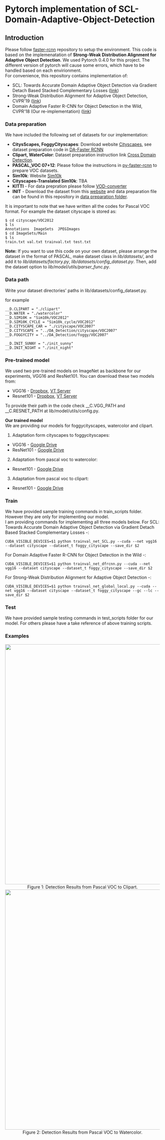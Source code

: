 # Pytorch implementation of SCL-Domain-Adaptive-Object-Detection
## Introduction 
Please follow [faster-rcnn](https://github.com/jwyang/faster-rcnn.pytorch) repository to setup the environment. This code is based on the implemenatation of **Strong-Weak Distribution Alignment for Adaptive Object Detection**. We used Pytorch 0.4.0 for this project. The different version of pytorch will cause some errors, which have to be handled based on each envirionment.
<br />
For convenience, this repository contains implementation of: <br />
* SCL: Towards Accurate Domain Adaptive Object Detection via Gradient Detach Based Stacked Complementary Losses ([link]())<br />
* Strong-Weak Distribution Alignment for Adaptive Object Detection, CVPR'19 ([link](https://arxiv.org/pdf/1812.04798.pdf)) <br />
* Domain Adaptive Faster R-CNN for Object Detection in the Wild, CVPR'18 (Our re-implementation) ([link](https://arxiv.org/pdf/1803.03243.pdf)) <br />

### Data preparation <br />
We have included the following set of datasets for our implementation: <br />
* **CitysScapes, FoggyCityscapes**: Download website [Cityscapes](https://www.cityscapes-dataset.com/), see dataset preparation code in [DA-Faster RCNN](https://github.com/yuhuayc/da-faster-rcnn/tree/master/prepare_data) <br />
* **Clipart, WaterColor**: Dataset preparation instruction link [Cross Domain Detection](https://github.com/naoto0804/cross-domain-detection/tree/master/datasets). <br />
* **PASCAL_VOC 07+12**: Please follow the instructions in [py-faster-rcnn](https://github.com/rbgirshick/py-faster-rcnn#beyond-the-demo-installation-for-training-and-testing-models) to prepare VOC datasets. <br />
* **Sim10k**: Website [Sim10k](https://fcav.engin.umich.edu/sim-dataset/) <br />
* **Cityscapes-Translated Sim10k**: TBA <br />
* **KITTI** - For data prepration please follow [VOD-converter](https://github.com/umautobots/vod-converter) <br />
* **INIT** - Download the dataset from this [website](http://zhiqiangshen.com/projects/INIT/index.html) and data preparation file can be found in this repository in [data preparation folder](https://github.com/harsh-99/SCL-Domain-adaptive-object-detection/tree/master/lib/datasets/data_prep).

It is important to note that we have written all the codes for Pascal VOC format. For example the dataset cityscape is stored as: <br />

```
$ cd cityscape/VOC2012 
$ ls
Annotations  ImageSets  JPEGImages
$ cd ImageSets/Main
$ ls
train.txt val.txt trainval.txt test.txt
```
**Note:** If you want to use this code on your own dataset, please arrange the dataset in the format of PASCAL, make dataset class in *lib/datasets/*, and add it to *lib/datasets/factory.py*, *lib/datasets/config_dataset.py*. Then, add the dataset option to *lib/model/utils/parser_func.py*.

### Data path <br />
Write your dataset directories' paths in lib/datasets/config_dataset.py.

for example 
```
__D.CLIPART = "./clipart"
__D.WATER = "./watercolor"
__D.SIM10K = "Sim10k/VOC2012"
__D.SIM10K_CYCLE = "Sim10k_cycle/VOC2012"
__D.CITYSCAPE_CAR = "./cityscape/VOC2007"
__D.CITYSCAPE = "../DA_Detection/cityscape/VOC2007"
__D.FOGGYCITY = "../DA_Detection/foggy/VOC2007"

__D.INIT_SUNNY = "./init_sunny"
__D.INIT_NIGHT = "./init_night"
```
### Pre-trained model <br/>

We used two pre-trained models on ImageNet as backbone for our experiments, VGG16 and ResNet101. You can download these two models from:

* VGG16 - [Dropbox](https://www.dropbox.com/s/s3brpk0bdq60nyb/vgg16_caffe.pth?dl=0), [VT Server](https://filebox.ece.vt.edu/~jw2yang/faster-rcnn/pretrained-base-models/vgg16_caffe.pth) <br />
* Resnet101 - [Dropbox](https://www.dropbox.com/s/iev3tkbz5wyyuz9/resnet101_caffe.pth?dl=0), [VT Server](https://filebox.ece.vt.edu/~jw2yang/faster-rcnn/pretrained-base-models/resnet101_caffe.pth)<br />

To provide their path in the code check __C.VGG_PATH and __C.RESNET_PATH at lib/model/utils/config.py.
<br />

**Our trained model** <br />
We are providing our models for foggycityscapes, watercolor and clipart.<br />
1) Adaptation form cityscapes to foggycityscapes:<br />
* VGG16 - [Google Drive](https://drive.google.com/open?id=1p5huR5TI_GLHCOwNXdZ4-BMwDNiFsYaB)<br />
* ResNet101 - [Google Drive](https://drive.google.com/open?id=1yMV6UmJZjbs1nshcXsyIQ1w0DU4M4apD)<br />
2) Adaptation from pascal voc to watercolor:<br />
* Resnet101 - [Google Drive](https://drive.google.com/open?id=1aH83DuNoT3YDCnPzW8OssDcKCw3SajAY)<br />
3) Adaptation from pascal voc to clipart:<br />
* Resnet101 - [Google Drive](https://drive.google.com/open?id=1d7jFLUnzhuj3xkCrAdiXXiay6QcGv3RZ)

### Train

We have provided sample training commands in train_scripts folder. However they are only for implementing our model.<br />
I am providing commands for implementing all three models below.
For SCL: Towards Accurate Domain Adaptive Object Detection via Gradient Detach Based Stacked Complementary Losses -:
```
CUDA_VISIBLE_DEVICES=$1 python trainval_net_SCL.py --cuda --net vgg16 --dataset cityscape --dataset_t foggy_cityscape --save_dir $2
```
For Domain Adaptive Faster R-CNN for Object Detection in the Wild -: <br />
```
CUDA_VISIBLE_DEVICES=$1 python trainval_net_dfrcnn.py --cuda --net vgg16 --dataset cityscape --dataset_t foggy_cityscape --save_dir $2
```
For Strong-Weak Distribution Alignment for Adaptive Object Detection -: <br />
```
CUDA_VISIBLE_DEVICES=$1 python trainval_net_global_local.py --cuda --net vgg16 --dataset cityscape --dataset_t foggy_cityscape --gc --lc --save_dir $2
```

### Test

We have provided sample testing commands in test_scripts folder for our model. For others please have a take reference of above training scripts. 

### Examples
<div align=center>
<img src="https://user-images.githubusercontent.com/3794909/65907453-66be7900-e392-11e9-996e-daa0d41ee78b.png" width="780">
</div>
 <div align=center>
Figure 1: Detection Results from Pascal VOC to Clipart.
</div> 
 
<div align=center>
<img src="https://user-images.githubusercontent.com/3794909/65907605-a71df700-e392-11e9-9f95-18d65ff4ceb7.png" width="780">
</div>
<div align=center>
Figure 2: Detection Results from Pascal VOC to Watercolor.
</div> 
